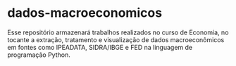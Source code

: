 # dados-macroeconomicos
Esse repositório armazenará trabalhos realizados no curso de Economia, no tocante a extração, tratamento e visualização de dados macroeconômicos em fontes como IPEADATA, SIDRA/IBGE e FED na linguagem de programação Python.
